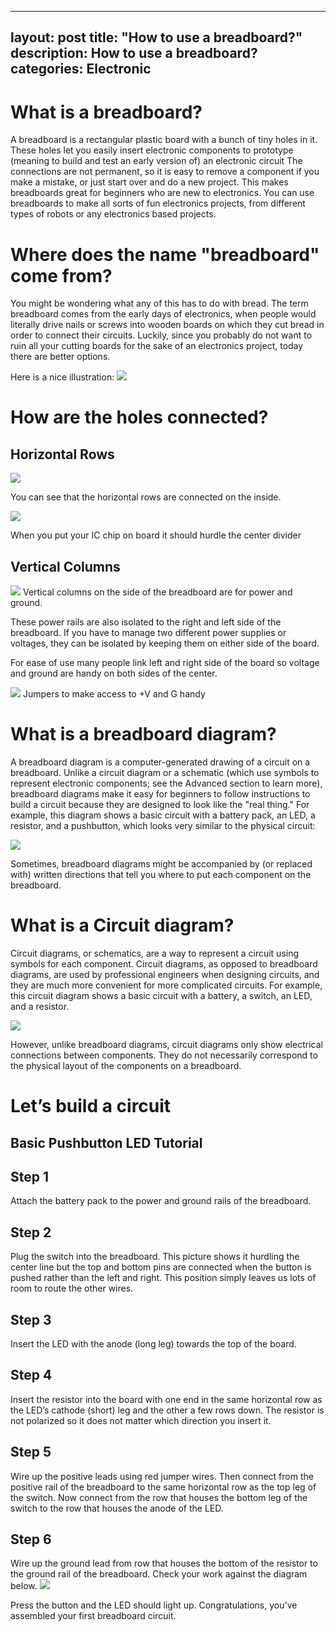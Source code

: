 
---
layout: post
title:  "How to use a breadboard?"
description: How to use a breadboard? 
categories: Electronic
---



# What is a breadboard?
A breadboard is a rectangular plastic board with a bunch of tiny holes in it. These
holes let you easily insert electronic components to prototype (meaning to build
and test an early version of) an electronic circuit
The connections are not permanent, so it is easy to remove a component if you
make a mistake, or just start over and do a new project. This makes breadboards
great for beginners who are new to electronics. You can use breadboards to make
all sorts of fun electronics projects, from different types of robots or any
electronics based projects. 
# Where does the name &quot;breadboard&quot; come from?
You might be wondering what any of this has to do with bread. The
term breadboard comes from the early days of electronics, when people would
literally drive nails or screws into wooden boards on which they cut bread in order
to connect their circuits. Luckily, since you probably do not want to ruin all your
cutting boards for the sake of an electronics project, today there are better options.

Here is a nice illustration:
![]({{site.baseurl}}/images/ckt01.png)

# How are the holes connected?
## Horizontal Rows
![]({{site.baseurl}}/images/Electronic/2/02.png) 

You can see that the horizontal rows are connected on the inside.

![]({{site.baseurl}}/images/Electronic/2/03.png)

When you put your IC chip on board it should hurdle the center divider

## Vertical Columns
![]({{site.baseurl}}/images/Electronic/2/04.png)
Vertical columns on the side of the breadboard are for power and ground.

These power rails are also isolated to the right and left side of the breadboard. If you have to manage two different power supplies or voltages, they can be isolated by keeping them on either side of the board.

For ease of use many people link left and right side of the board so voltage and ground are handy on both sides of the center.

![]({{site.baseurl}}/images/Electronic/2/05.png)
Jumpers to make access to +V and G handy
 
# What is a breadboard diagram?
A breadboard diagram is a computer-generated drawing of a circuit on a breadboard. Unlike a circuit diagram or a schematic (which use symbols to represent electronic components; see the Advanced section to learn more), breadboard diagrams make it easy for beginners to follow instructions to build a circuit because they are designed to look like the "real thing." For example, this diagram  shows a basic circuit with a battery pack, an LED, a resistor, and a pushbutton, which looks very similar to the physical circuit:

![]({{site.baseurl}}/images/Electronic/2/06.PNG)


Sometimes,  breadboard diagrams might be accompanied by (or replaced with) written directions that tell you where to put each component on the breadboard. 

# What is a Circuit diagram?
Circuit diagrams, or schematics, are a way to represent a circuit using symbols for each component. Circuit diagrams, as opposed to breadboard diagrams, are used by professional engineers when designing circuits, and they are much more convenient for more complicated circuits. For example, this circuit diagram shows a basic circuit with a battery, a switch, an LED, and a resistor.

![]({{site.baseurl}}/images/Electronic/2/07.png)

However, unlike breadboard diagrams, circuit diagrams only show electrical connections between components. They do not necessarily correspond to the physical layout of the components on a breadboard. 


# Let’s build a circuit
## Basic Pushbutton LED Tutorial
## Step 1
Attach the battery pack to the power and ground rails of the breadboard.
## Step 2
Plug the switch into the breadboard. This picture shows it hurdling the center line but the top and bottom pins are connected when the button is pushed rather than the left and right. This position simply leaves us lots of room to route the other wires.
## Step 3
Insert the LED with the anode (long leg) towards the top of the board.
## Step 4
Insert the resistor into the board with one end in the same horizontal row as the LED’s cathode (short) leg and the other a few rows down. The resistor is not polarized so it does not matter which direction you insert it.
## Step 5
Wire up the positive leads using red jumper wires. Then connect from the positive rail of the breadboard to the same horizontal row as the top leg of the switch. Now connect from the row that houses the bottom leg of the switch to the row that houses the anode of the LED.
## Step 6
Wire up the ground lead from row that houses the bottom of the resistor to the ground rail of the breadboard. Check your work against the diagram below.
![]({{site.baseurl}}/images/Electronic/2/08.png)

Press the button and the LED should light up.  Congratulations, you've assembled your first breadboard circuit.
